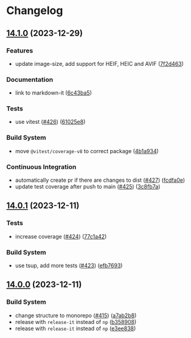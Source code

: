 # Changelog

## [14.1.0](https://github.com/boyum/markdown-it-image-size/compare/v14.0.1...v14.1.0) (2023-12-29)


### Features

* update image-size, add support for HEIF, HEIC and AVIF ([7f2d463](https://github.com/boyum/markdown-it-image-size/commit/7f2d463004e2d1363d7120382ef7e9a295d6cd59))


### Documentation

* link to markdown-it ([6c43ba5](https://github.com/boyum/markdown-it-image-size/commit/6c43ba5744ce84a1182aebf392f7f8b38afd4600))


### Tests

* use vitest ([#426](https://github.com/boyum/markdown-it-image-size/issues/426)) ([61025e8](https://github.com/boyum/markdown-it-image-size/commit/61025e8f6f8952b644158b0c90b01c4c669c6bb6))


### Build System

* move `@vitest/coverage-v8` to correct package ([4b1a934](https://github.com/boyum/markdown-it-image-size/commit/4b1a934b6bfef78e4eaacdc85797e97f9363358e))


### Continuous Integration

* automatically create pr if there are changes to dist ([#427](https://github.com/boyum/markdown-it-image-size/issues/427)) ([fcdfa0e](https://github.com/boyum/markdown-it-image-size/commit/fcdfa0ebbbdb2f11f83eb93f630799a87c368dcb))
* update test coverage after push to main ([#425](https://github.com/boyum/markdown-it-image-size/issues/425)) ([3c8fb7a](https://github.com/boyum/markdown-it-image-size/commit/3c8fb7a3a35e2d418e032ac9882cb15bd7908886))

## [14.0.1](https://github.com/boyum/markdown-it-image-size/compare/v14.0.0...v14.0.1) (2023-12-11)


### Tests

* increase coverage ([#424](https://github.com/boyum/markdown-it-image-size/issues/424)) ([77c1a42](https://github.com/boyum/markdown-it-image-size/commit/77c1a42f9969c4866a4e61d623ce8fbb62f91d77))


### Build System

* use tsup, add more tests ([#423](https://github.com/boyum/markdown-it-image-size/issues/423)) ([efb7693](https://github.com/boyum/markdown-it-image-size/commit/efb7693b99f7426192d3bae1b29506afae7b26fe))

## [14.0.0](https://github.com/boyum/markdown-it-image-size/compare/v13.3.3...v14.0.0) (2023-12-11)

### Build System

- change structure to monorepo ([#415](https://github.com/boyum/markdown-it-image-size/issues/415)) ([a7ab2b8](https://github.com/boyum/markdown-it-image-size/commit/a7ab2b8b612f350d367f2c04fd3180d58266b083))
- release with `release-it` instead of `np` ([b358908](https://github.com/boyum/markdown-it-image-size/commit/b358908d8f98be8cbd0f1f2a015961aed5c1ca91))
- release with `release-it` instead of `np` ([e3ee838](https://github.com/boyum/markdown-it-image-size/commit/e3ee838b298f6c52641f45eb2fd4c56168083c9c))
